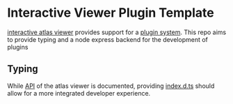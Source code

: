 # Interactive Viewer Plugin Template

[interactive atlas viewer](https://github.com/HumanBrainProject/interactive-viewer) provides support for a [plugin system](https://github.com/HumanBrainProject/interactive-viewer/blob/master/src/plugin_examples/README.md). This repo aims to provide typing and a node express backend for the development of plugins

## Typing
While [API](https://github.com/HumanBrainProject/interactive-viewer/blob/master/src/plugin_examples/plugin_api.md) of the atlas viewer is documented, providing [index.d.ts](typings/index.d.ts) should allow for a more integrated developer experience.